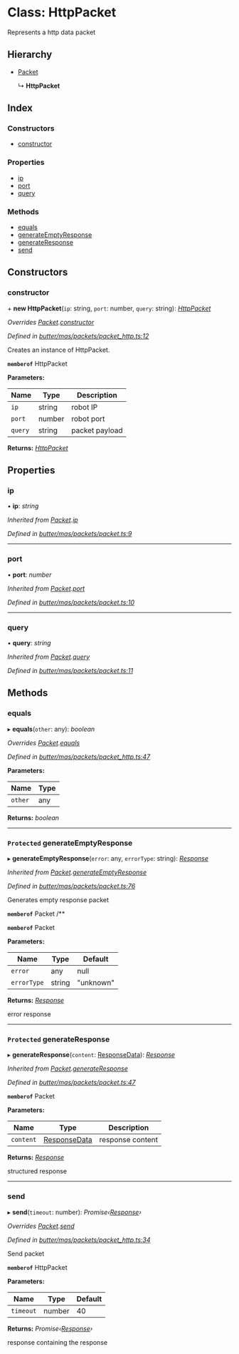 
# Class: HttpPacket

Represents a http data packet

## Hierarchy

* [Packet](_butter_mas_packets_packet_.packet.md)

  ↳ **HttpPacket**

## Index

### Constructors

* [constructor](_butter_mas_packets_packet_http_.httppacket.md#constructor)

### Properties

* [ip](_butter_mas_packets_packet_http_.httppacket.md#ip)
* [port](_butter_mas_packets_packet_http_.httppacket.md#port)
* [query](_butter_mas_packets_packet_http_.httppacket.md#query)

### Methods

* [equals](_butter_mas_packets_packet_http_.httppacket.md#equals)
* [generateEmptyResponse](_butter_mas_packets_packet_http_.httppacket.md#protected-generateemptyresponse)
* [generateResponse](_butter_mas_packets_packet_http_.httppacket.md#protected-generateresponse)
* [send](_butter_mas_packets_packet_http_.httppacket.md#send)

## Constructors

###  constructor

\+ **new HttpPacket**(`ip`: string, `port`: number, `query`: string): *[HttpPacket](_butter_mas_packets_packet_http_.httppacket.md)*

*Overrides [Packet](_butter_mas_packets_packet_.packet.md).[constructor](_butter_mas_packets_packet_.packet.md#constructor)*

*Defined in [butter/mas/packets/packet_http.ts:12](https://github.com/butter-robotics/Butter.MAS.JavascriptAPI/blob/2d105e8/butter/mas/packets/packet_http.ts#L12)*

Creates an instance of HttpPacket.

**`memberof`** HttpPacket

**Parameters:**

Name | Type | Description |
------ | ------ | ------ |
`ip` | string | robot IP |
`port` | number | robot port |
`query` | string | packet payload |

**Returns:** *[HttpPacket](_butter_mas_packets_packet_http_.httppacket.md)*

## Properties

###  ip

• **ip**: *string*

*Inherited from [Packet](_butter_mas_packets_packet_.packet.md).[ip](_butter_mas_packets_packet_.packet.md#ip)*

*Defined in [butter/mas/packets/packet.ts:9](https://github.com/butter-robotics/Butter.MAS.JavascriptAPI/blob/2d105e8/butter/mas/packets/packet.ts#L9)*

___

###  port

• **port**: *number*

*Inherited from [Packet](_butter_mas_packets_packet_.packet.md).[port](_butter_mas_packets_packet_.packet.md#port)*

*Defined in [butter/mas/packets/packet.ts:10](https://github.com/butter-robotics/Butter.MAS.JavascriptAPI/blob/2d105e8/butter/mas/packets/packet.ts#L10)*

___

###  query

• **query**: *string*

*Inherited from [Packet](_butter_mas_packets_packet_.packet.md).[query](_butter_mas_packets_packet_.packet.md#query)*

*Defined in [butter/mas/packets/packet.ts:11](https://github.com/butter-robotics/Butter.MAS.JavascriptAPI/blob/2d105e8/butter/mas/packets/packet.ts#L11)*

## Methods

###  equals

▸ **equals**(`other`: any): *boolean*

*Overrides [Packet](_butter_mas_packets_packet_.packet.md).[equals](_butter_mas_packets_packet_.packet.md#equals)*

*Defined in [butter/mas/packets/packet_http.ts:47](https://github.com/butter-robotics/Butter.MAS.JavascriptAPI/blob/2d105e8/butter/mas/packets/packet_http.ts#L47)*

**Parameters:**

Name | Type |
------ | ------ |
`other` | any |

**Returns:** *boolean*

___

### `Protected` generateEmptyResponse

▸ **generateEmptyResponse**(`error`: any, `errorType`: string): *[Response](../interfaces/_butter_mas_interfaces_response_.response.md)*

*Inherited from [Packet](_butter_mas_packets_packet_.packet.md).[generateEmptyResponse](_butter_mas_packets_packet_.packet.md#protected-generateemptyresponse)*

*Defined in [butter/mas/packets/packet.ts:76](https://github.com/butter-robotics/Butter.MAS.JavascriptAPI/blob/2d105e8/butter/mas/packets/packet.ts#L76)*

Generates empty response packet

**`memberof`** Packet
/**

**`memberof`** Packet

**Parameters:**

Name | Type | Default |
------ | ------ | ------ |
`error` | any | null |
`errorType` | string | "unknown" |

**Returns:** *[Response](../interfaces/_butter_mas_interfaces_response_.response.md)*

error response

___

### `Protected` generateResponse

▸ **generateResponse**(`content`: [ResponseData](../interfaces/_butter_mas_interfaces_response_.responsedata.md)): *[Response](../interfaces/_butter_mas_interfaces_response_.response.md)*

*Inherited from [Packet](_butter_mas_packets_packet_.packet.md).[generateResponse](_butter_mas_packets_packet_.packet.md#protected-generateresponse)*

*Defined in [butter/mas/packets/packet.ts:47](https://github.com/butter-robotics/Butter.MAS.JavascriptAPI/blob/2d105e8/butter/mas/packets/packet.ts#L47)*

**`memberof`** Packet

**Parameters:**

Name | Type | Description |
------ | ------ | ------ |
`content` | [ResponseData](../interfaces/_butter_mas_interfaces_response_.responsedata.md) | response content |

**Returns:** *[Response](../interfaces/_butter_mas_interfaces_response_.response.md)*

structured response

___

###  send

▸ **send**(`timeout`: number): *Promise‹[Response](../interfaces/_butter_mas_interfaces_response_.response.md)›*

*Overrides [Packet](_butter_mas_packets_packet_.packet.md).[send](_butter_mas_packets_packet_.packet.md#send)*

*Defined in [butter/mas/packets/packet_http.ts:34](https://github.com/butter-robotics/Butter.MAS.JavascriptAPI/blob/2d105e8/butter/mas/packets/packet_http.ts#L34)*

Send packet

**`memberof`** HttpPacket

**Parameters:**

Name | Type | Default |
------ | ------ | ------ |
`timeout` | number | 40 |

**Returns:** *Promise‹[Response](../interfaces/_butter_mas_interfaces_response_.response.md)›*

response containing the response
